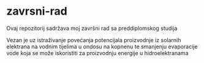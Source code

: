 # zavrsni-rad

Ovaj repozitorij sadržava moj završni rad sa preddiplomskog studija

Vezan je uz istraživanje povećanja potencijala proizvodnje iz solarnih elektrana na vodnim tijelima u ondosu na kopnenu te smanjenju evaporacije vode koja se može iskoristiti za proizvodnju energije u hidroelektranama
